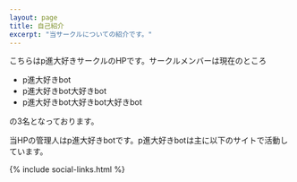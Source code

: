 ```yaml
---
layout: page
title: 自己紹介
excerpt: "当サークルについての紹介です。"
---
```

    
こちらはp進大好きサークルのHPです。サークルメンバーは現在のところ

- p進大好きbot
- p進大好きbot大好きbot
- p進大好きbot大好きbot大好きbot

の3名となっております。

当HPの管理人はp進大好きbotです。p進大好きbotは主に以下のサイトで活動しています。

{% include social-links.html %}
